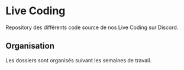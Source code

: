 # Live Coding

Repository des différents code source de nos Live Coding sur Discord.

## Organisation

Les dossiers sont organisés suivant les semaines de travail.
